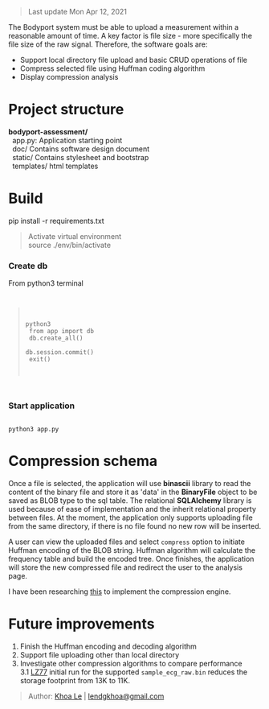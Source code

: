>Last update Mon Apr 12, 2021

The Bodyport system must be able to upload a measurement within a reasonable amount of time. A key factor is file size - more specifically the file size of the raw signal. Therefore, the software goals are: <br />
- Support local directory file upload and basic CRUD operations of file <br />
- Compress selected file using Huffman coding algorithm <br />
- Display compression analysis <br />

# Project structure
**bodyport-assessment/ <br/>**
&nbsp;  app.py: Application starting point <br/>
&nbsp;  doc/ Contains software design document <br/>
&nbsp;  static/ Contains stylesheet and bootstrap <br/>
&nbsp;  templates/ html templates <br/>

# Build
pip install -r requirements.txt
>Activate virtual environment <br/>
>source ./env/bin/activate <br/>

### Create db
From python3 terminal
<code>
>python3 <br/>
> from app import db <br/>
> db.create_all() <br/>
> db.session.commit() <br/>
> exit() <br/>
</code>

### Start application
<code>
python3 app.py
</code>

# Compression schema
Once a file is selected, the application will use **binascii** library to read the content of the binary file and store it as 'data' in the **BinaryFile** object to be saved as BLOB type to the sql table. The relational **SQLAlchemy** library is used because of ease of implementation and the inherit relational property between files. At the moment, the application only supports uploading file from the same directory, if there is no file found no new row will be inserted. <br />

A user can view the uploaded files and select `compress` option to initiate Huffman encoding of the BLOB string. Huffman algorithm will calculate the frequency table and build the encoded tree. Once finishes, the application will store the new compressed file and redirect the user to the analysis page. <br />

I have been researching [this](https://www.programiz.com/dsa/huffman-coding) to implement the compression engine.

# Future improvements
1. Finish the Huffman encoding and decoding algorithm
2. Support file uploading other than local directory
3. Investigate other compression algorithms to compare performance <br/>
3.1 [LZ77](https://github.com/manassra/LZ77-Compressor) initial run for the supported `sample_ecg_raw.bin` reduces the storage footprint from 13K to 11K.




>Author: [Khoa Le](https://www.linkedin.com/in/khoalenguyendang/) | lendgkhoa@gmail.com
